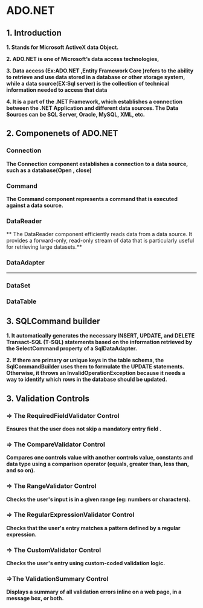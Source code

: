 ﻿# ADO.NET
## 1. Introduction
**1. Stands for Microsoft ActiveX data Object.**

**2. ADO.NET is one of Microsoft’s data access technologies,**

**3. Data access (Ex:ADO.NET ,Entity Framework Core  )refers to the ability to
retrieve and use data stored in a database or 
other storage system, while a data source(EX:Sql server) is the collection of
technical information needed to access that data**

**4. It is a part of the .NET Framework, which establishes a connection between the .NET Application and different data sources. The Data Sources 
can be SQL Server, Oracle, MySQL, XML, etc.**
## 2. Componenets of ADO.NET
### Connection
**The Connection component establishes a connection to
a data source, such as a database(Open , close)**
### Command
**The Command component represents a command that is
executed against a data source.**
### DataReader
** The DataReader component efficiently reads data from
a data source. It provides a forward-only, read-only
stream of data that is
particularly useful for retrieving large datasets.**
### DataAdapter
****
### DataSet
### DataTable

## 3. SQLCommand builder 

**1. It automatically generates the necessary INSERT, 
UPDATE, and DELETE Transact-SQL (T-SQL) statements
based on the information retrieved by the SelectCommand 
property of a SqlDataAdapter.**

**2. If there are primary or unique keys in the
table schema, the SqlCommandBuilder uses them to 
formulate the UPDATE statements.
Otherwise, it throws an InvalidOperationException 
because it needs a way to identify which rows in the
database should be updated.**

## 3. Validation Controls

### => The RequiredFieldValidator Control 

**Ensures that the user does 
not skip a mandatory entry field .**

### => The CompareValidator Control 

**Compares one controls value with another
controls value, constants and data type using a
comparison operator
(equals, greater than, less than, and so on).**
### => The RangeValidator Control 

**Checks the user's input is in a given range
(eg: numbers or characters).**
### => The RegularExpressionValidator Control 

**Checks that the user's entry matches a pattern 
defined by a regular expression.**
### => The CustomValidator Control 

**Checks the user's entry 
using custom-coded validation logic.**
### =>The ValidationSummary Control 

**Displays a summary of all validation errors 
inline on a web page, in a message box, or both.**





